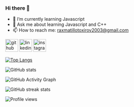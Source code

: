 ### Hi there 👋
- 🌱 I’m currently learning Javascript 
- 💬 Ask me about learning Javascript and C++
- 📫 How to reach me: raxmatillotoxirov2003@gmail.com

[<img src='https://cdn.jsdelivr.net/npm/simple-icons@3.0.1/icons/github.svg' alt='github' height='40'>](https://github.com/Raxmatillo-Toxirov2003)  [<img src='https://cdn.jsdelivr.net/npm/simple-icons@3.0.1/icons/linkedin.svg' alt='linkedin' height='40'>](https://www.linkedin.com/in/raxmatillo-toxirov-9a63a7240)  [<img src='https://cdn.jsdelivr.net/npm/simple-icons@3.0.1/icons/instagram.svg' alt='instagram' height='40'>](https://www.instagram.com/raxmatillo_toxirov) 

[![Top Langs](https://github-readme-stats.vercel.app/api/top-langs/?username=raxmatillo-toxirov2003)](https://github.com/anuraghazra/github-readme-stats)

![GitHub stats](https://github-readme-stats.vercel.app/api?username=raxmatillo-toxirov&show_icons=true&count_private=true)  

![GitHub Activity Graph](https://activity-graph.herokuapp.com/graph?username=raxmatillo-toxirov2003)  

![GitHub streak stats](https://github-readme-streak-stats.herokuapp.com/?user=raxmatillo-toxirov2003)  

![Profile views](https://gpvc.arturio.dev/raxmatillo-toxirov2003)  

<!--
**Raxmatillo-Toxirov2003/Raxmatillo-Toxirov2003** is a ✨ _special_ ✨ repository because its `README.md` (this file) appears on your GitHub profile.

Here are some ideas to get you started:

- 🔭 I’m currently working on ...
- 🌱 I’m currently learning ...
- 👯 I’m looking to collaborate on ...
- 🤔 I’m looking for help with ...
- 💬 Ask me about ...
- 📫 How to reach me: ...
- 😄 Pronouns: ...
- ⚡ Fun fact: ...
-->
